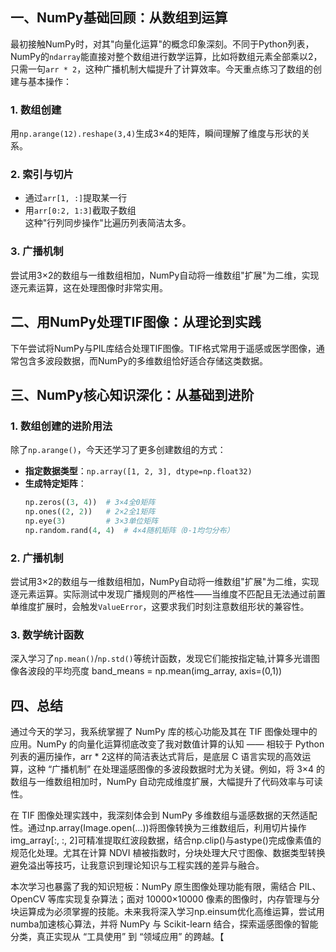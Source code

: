 
## 一、NumPy基础回顾：从数组到运算  
最初接触NumPy时，对其"向量化运算"的概念印象深刻。不同于Python列表，NumPy的`ndarray`能直接对整个数组进行数学运算，比如将数组元素全部乘以2，只需一句`arr * 2`，这种广播机制大幅提升了计算效率。今天重点练习了数组的创建与基本操作：  

### 1. 数组创建  
用`np.arange(12).reshape(3,4)`生成3×4的矩阵，瞬间理解了维度与形状的关系。  

### 2. 索引与切片  
- 通过`arr[1, :]`提取某一行  
- 用`arr[0:2, 1:3]`截取子数组  
这种"行列同步操作"比遍历列表简洁太多。  

### 3. 广播机制  
尝试用3×2的数组与一维数组相加，NumPy自动将一维数组"扩展"为二维，实现逐元素运算，这在处理图像时非常实用。  


## 二、用NumPy处理TIF图像：从理论到实践  
下午尝试将NumPy与PIL库结合处理TIF图像。TIF格式常用于遥感或医学图像，通常包含多波段数据，而NumPy的多维数组恰好适合存储这类数据。  


   

## 三、NumPy核心知识深化：从基础到进阶  
### 1. 数组创建的进阶用法  
除了`np.arange()`，今天还学习了更多创建数组的方式：  
- **指定数据类型**：`np.array([1, 2, 3], dtype=np.float32)`  
- **生成特定矩阵**：  
  ```python
  np.zeros((3, 4))  # 3×4全0矩阵
  np.ones((2, 2))   # 2×2全1矩阵
  np.eye(3)         # 3×3单位矩阵
  np.random.rand(4, 4)  # 4×4随机矩阵（0-1均匀分布）
### 2. 广播机制
尝试用3×2的数组与一维数组相加，NumPy自动将一维数组"扩展"为二维，实现逐元素运算。实际测试中发现广播规则的严格性——当维度不匹配且无法通过前置单维度扩展时，会触发`ValueError`，这要求我们时刻注意数组形状的兼容性。
 
### 3. 数学统计函数
深入学习了`np.mean()`/`np.std()`等统计函数，发现它们能按指定轴,计算多光谱图像各波段的平均亮度
band_means = np.mean(img_array, axis=(0,1))


## 四、总结 
通过今天的学习，我系统掌握了 NumPy 库的核心功能及其在 TIF 图像处理中的应用。NumPy 的向量化运算彻底改变了我对数值计算的认知 —— 相较于 Python 列表的遍历操作，arr * 2这样的简洁表达式背后，是底层 C 语言实现的高效运算，这种 “广播机制” 在处理遥感图像的多波段数据时尤为关键。例如，将 3×4 的数组与一维数组相加时，NumPy 自动完成维度扩展，大幅提升了代码效率与可读性。

在 TIF 图像处理实践中，我深刻体会到 NumPy 多维数组与遥感数据的天然适配性。通过np.array(Image.open(...))将图像转换为三维数组后，利用切片操作img_array[:, :, 2]可精准提取红波段数据，结合np.clip()与astype()完成像素值的规范化处理。尤其在计算 NDVI 植被指数时，分块处理大尺寸图像、数据类型转换避免溢出等技巧，让我意识到理论知识与工程实践的差异与融合。

本次学习也暴露了我的知识短板：NumPy 原生图像处理功能有限，需结合 PIL、OpenCV 等库实现复杂算法；面对 10000×10000 像素的图像时，内存管理与分块运算成为必须掌握的技能。未来我将深入学习np.einsum优化高维运算，尝试用numba加速核心算法，并将 NumPy 与 Scikit-learn 结合，探索遥感图像的智能分类，真正实现从 “工具使用” 到 “领域应用” 的跨越。【



